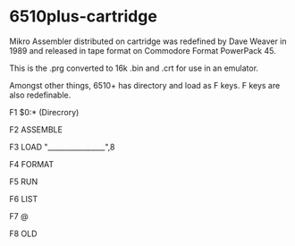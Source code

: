 # 6510plus-cartridge
Mikro Assembler distributed on cartridge was redefined by Dave Weaver in 1989 and released in tape format on Commodore Format PowerPack 45.

This is the .prg converted to 16k .bin and .crt for use in an emulator.

Amongst other things, 6510+ has directory and load as F keys. F keys are also redefinable.

F1 $0:* (Direcrory)

F2 ASSEMBLE

F3 LOAD "________________",8

F4 FORMAT

F5 RUN

F6 LIST

F7 @

F8 OLD
